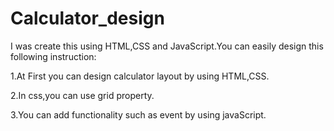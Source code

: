 # Calculator_design


I was create this using HTML,CSS and JavaScript.You can easily design this following instruction:

1.At First you can design calculator layout by using HTML,CSS.

2.In css,you can use grid property.

3.You can add functionality such as event by using javaScript.

